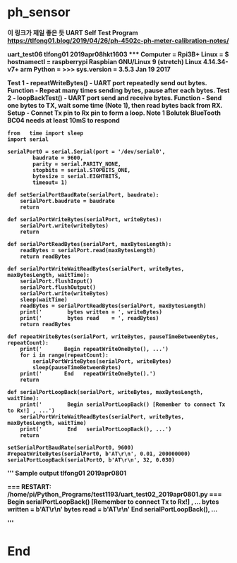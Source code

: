 # ph_sensor
<b>  이 링크가 제일 좋은 듯
UART Self Test Program
https://tlfong01.blog/2019/04/26/ph-4502c-ph-meter-calibration-notes/


<b> uart_test06 tlfong01 2019apr08hkt1603 ***
 Computer = Rpi3B+
 Linux    = $ hostnamectl = raspberrypi Raspbian GNU/Linux 9 (stretch) Linux 4.14.34-v7+ arm 
 Python   = >>> sys.version = 3.5.3 Jan 19 2017

 Test 1   - repeatWriteBytes() - UART port repeatedly send out bytes.  
 Function - Repeat many times sending bytes, pause after each bytes.
 Test 2   - loopBackTest() - UART port send and receive bytes.
 Function - Send one bytes to TX, wait some time (Note 1), then read bytes back from RX. 
 Setup    - Connet Tx pin to Rx pin to form a loop.
 Note 1
 Bolutek BlueTooth BC04 needs at least 10mS to respond
```
from   time import sleep
import serial

serialPort0 = serial.Serial(port = '/dev/serial0',
        baudrate = 9600,
        parity = serial.PARITY_NONE,
        stopbits = serial.STOPBITS_ONE,
        bytesize = serial.EIGHTBITS,
        timeout= 1)

def setSerialPortBaudRate(serialPort, baudrate):
    serialPort.baudrate = baudrate
    return

def serialPortWriteBytes(serialPort, writeBytes):
    serialPort.write(writeBytes)
    return

def serialPortReadBytes(serialPort, maxBytesLength):
    readBytes = serialPort.read(maxBytesLength)
    return readBytes

def serialPortWriteWaitReadBytes(serialPort, writeBytes, maxBytesLength, waitTime):
    serialPort.flushInput()
    serialPort.flushOutput()
    serialPort.write(writeBytes)
    sleep(waitTime) 
    readBytes = serialPortReadBytes(serialPort, maxBytesLength)
    print('        bytes written = ', writeBytes) 
    print('        bytes read    = ', readBytes)
    return readBytes

def repeatWriteBytes(serialPort, writeBytes, pauseTimeBetweenBytes, repeatCount):
    print('       Begin repeatWriteOneByte(), ...')   
    for i in range(repeatCount):
        serialPortWriteBytes(serialPort, writeBytes)                
        sleep(pauseTimeBetweenBytes)
    print('       End   repeatWriteOneByte().')
    return

def serialPortLoopBack(serialPort, writeBytes, maxBytesLength, waitTime): 
    print('        Begin serialPortLoopBack() [Remember to connect Tx to Rx!] , ...')
    serialPortWriteWaitReadBytes(serialPort, writeBytes, maxBytesLength, waitTime)     
    print('        End   serialPortLoopBack(), ...')
    return

setSerialPortBaudRate(serialPort0, 9600)
#repeatWriteBytes(serialPort0, b'AT\r\n', 0.01, 200000000)
serialPortLoopBack(serialPort0, b'AT\r\n', 32, 0.030)
```
''' Sample output  tlfong01 2019apr0801
>>> 
=== RESTART: /home/pi/Python_Programs/test1193/uart_test02_2019apr0801.py ===
        Begin serialPortLoopBack() [Remember to connect Tx to Rx!] , ...
        bytes written =  b'AT\r\n'
        bytes read    =  b'AT\r\n'
        End   serialPortLoopBack(), ...
>>>
'''

# End 
